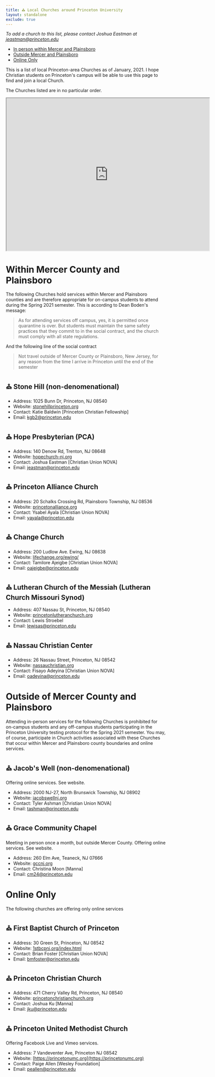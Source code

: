```yaml
---
title: ⛪️ Local Churches around Princeton University
layout: standalone
exclude: true
---
```


*To add a church to this list, please contact Joshua Eastman at [jeastman@princeton.edu](mailto:jeastman@princeton.edu)*

- [In person within Mercer and Plainsboro](#within-mercer-county-and-plainsboro)
- [Outside Mercer and Plainsboro](#outside-of-mercer-county-and-plainsboro)
- [Online Only](#online-only)

This is a list of local Princeton-area Churches as of January, 2021. I hope Christian students on Princeton's campus will be able to use this page to find and join a local Church.

The Churches listed are in no particular order.

<iframe src="https://www.google.com/maps/d/u/0/embed?mid=1ZOjYrGSNTMPXWz7A6OHOmp_LMjXP9iJ3" width="640" height="480"></iframe>

# Within Mercer County and Plainsboro

The following Churches hold services within Mercer and Plainsboro counties and are therefore appropriate for on-campus students to attend during the Spring 2021 semester. This is according to Dean Boden's message:

> As for attending services off campus, yes, it is permitted once quarantine is over. But students must maintain the same safety practices that they commit to in the social contract, and the church must comply with all state regulations.

And the following line of the social contract

> Not travel outside of Mercer County or Plainsboro, New Jersey, for any reason from the
time I arrive in Princeton until the end of the semester

## ⛪️ Stone Hill (non-denomenational)

- Address: 1025 Bunn Dr, Princeton, NJ 08540
- Website: [stonehillprinceton.org](http://stonehillprinceton.org)
- Contact: Katie Baldwin [Princeton Christian Fellowship]
- Email: [kgb2@princeton.edu](mailto:kgb2@princeton.edu)

## ⛪️ Hope Presbyterian (PCA)

- Address: 140 Denow Rd, Trenton, NJ 08648
- Website: [hopechurch-nj.org](http://hopechurch-nj.org)
- Contact: Joshua Eastman [Christian Union NOVA]
- Email: [jeastman@princeton.edu](mailto:jeastman@princeton.edu)

## ⛪️ Princeton Alliance Church

- Address: 20 Schalks Crossing Rd, Plainsboro Township, NJ 08536
- Website: [princetonalliance.org](https://princetonalliance.org)
- Contact: Ysabel Ayala [Christian Union NOVA]
- Email: [yayala@princeton.edu](mailto:yayala@princeton.edu)

## ⛪️ Change Church

- Address: 200 Ludlow Ave. Ewing, NJ 08638
- Website: [lifechange.org/ewing/](https://lifechange.org/ewing/)
- Contact: Tamilore Ajeigbe [Christian Union NOVA]
- Email: [oajeigbe@princeton.edu](mailto:oajeigbe@princeton.edu)

## ⛪️ Lutheran Church of the Messiah (Lutheran Church Missouri Synod)

- Address: 407 Nassau St, Princeton, NJ 08540
- Website: [princetonlutheranchurch.org](http://www.princetonlutheranchurch.org)
- Contact: Lewis Stroebel
- Email: [lewisas@princeton.edu](mailto:lewisas@princeton.edu)

## ⛪️ Nassau Christian Center

- Address: 26 Nassau Street, Princeton, NJ 08542
- Website: [nassauchristian.org](https://nassauchristian.org)
- Contact: Fisayo Adeyina [Christian Union NOVA]
- Email: [oadeyina@princeton.edu](oadeyina@princeton.edu)

# Outside of Mercer County and Plainsboro

Attending in-person services for the following Churches is prohibited for on-campus students and any off-campus students participating in the Princeton University testing protocol for the Spring 2021 semester. You may, of course, participate in Church activities associated with these Churches that occur within Mercer and Plainsboro county boundaries and online services.

## ⛪️ Jacob's Well (non-denomenational)

Offering online services. See website.

- Address: 2000 NJ-27, North Brunswick Township, NJ 08902
- Website: [jacobswellnj.org](https://www.jacobswellnj.org)
- Contact: Tyler Ashman [Christian Union NOVA]
- Email: [tashman@princeton.edu](mailto:tashman@princeton.edu)

## ⛪️ Grace Community Chapel

Meeting in person once a month, but outside Mercer County. Offering online services. See website.

- Address: 260 Elm Ave, Teaneck, NJ 07666
- Website: [gccnj.org](https://gccnj.org)
- Contact: Christina Moon [Manna]
- Email: [cm24@princeton.edu](mailto:cm24@princeton.edu)

# Online Only

The following churches are offering only online services

## ⛪️ First Baptist Church of Princeton

- Address: 30 Green St, Princeton, NJ 08542
- Website: [1stbcpnj.org/index.html](http://www.1stbcpnj.org/index.html)
- Contact: Brian Foster [Christian Union NOVA]
- Email: [bmfoster@princeton.edu](mailto:bmfoster@princeton.edu)

## ⛪️ Princeton Christian Church

- Address: 471 Cherry Valley Rd, Princeton, NJ 08540
- Website: [princetonchristianchurch.org](http://www.princetonchristianchurch.org)
- Contact: Joshua Ku [Manna]
- Email: [jku@princeton.edu](mailto:jku@princeton.edu)

## ⛪️ Princeton United Methodist Church

Offering Facebook Live and Vimeo services.

- Address: 7 Vandeventer Ave, Princeton NJ 08542
- Website: [https://princetonumc.org](https://princetonumc.org)
- Contact: Paige Allen [Wesley Foundation]
- Email: [peallen@princeton.edu](mailto:peallen@princeton.edu)